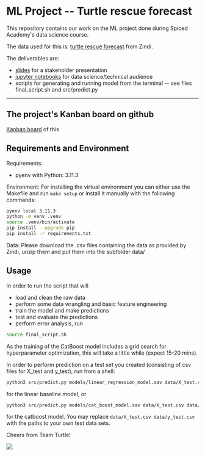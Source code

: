 # ML Project -- Turtle rescue forecast

This repository contains our work on the ML project done during Spiced Academy's data science course.

The data used for this is: [turtle rescue forecast](https://zindi.africa/competitions/turtle-rescue-forecast-challenge) from Zindi.

The deliverables are:
* [slides](turtle_stakeholder_slides.pdf) for a stakeholder presentation
* [jupyter notebooks](notebooks/) for data science/technical audience
* scripts for generating and running model from the terminal -- see files final_script.sh and src/predict.py

---

## The project's Kanban board on github

[Kanban board](https://github.com/users/RiptideDS/projects/1) of this 

## Requirements and Environment

Requirements:
- pyenv with Python: 3.11.3

Environment: 
For installing the virtual environment you can either use the Makefile and run `make setup` or install it manually with the following commands: 

```Bash
pyenv local 3.11.3
python -m venv .venv
source .venv/bin/activate
pip install --upgrade pip
pip install -r requirements.txt
```

Data: 
Please download the .csv files containing the data as provided by Zindi, unzip them and put them into the subfolder data/ 


## Usage

In order to run the script that will
* load and clean the raw data
* perform some data wrangling and basic feature engineering 
* train the model and make predictions
* test and evaluate the predictions
* perform error analysis,
run

```bash
source final_script.sh
```

As the training of the CatBoost model includes a grid search for hyperparameter optimization, this will take a little while (expect 15-20 mins).



In order to perform prediction on a test set you created (consisting of csv files for X_test and y_test), run from a shell:

```bash
python3 src/predict.py models/linear_regression_model.sav data/X_test.csv data/y_test.csv
``` 
for the linear baseline model, or

```bash
python3 src/predict.py models/cat_boost_model.sav data/X_test.csv data/y_test.csv
```
for the catboost model. You may replace ```data/X_test.csv data/y_test.csv``` with the paths to your own test data sets.

Cheers from Team Turtle!

![](https://vignette.wikia.nocookie.net/great-characters/images/b/bb/TMNT.jpeg/revision/latest?cb=20200716144943)


